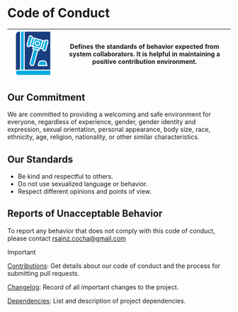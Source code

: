 # Code of Conduct

| <img src="./assets/images/logo-code-Conduct.png" alt="Logo" width="300" style="border-radius: 15px;"/> | **Defines the standards of behavior expected from system collaborators. It is helpful in maintaining a positive contribution environment.** |
|------------------------------------------------|---------------------------------------------------------------------------------------------------------------------------------------------------------------------------------------------------------------------------|

## Our Commitment
We are committed to providing a welcoming and safe environment for everyone, regardless of experience, gender, gender identity and expression, sexual orientation, personal appearance, body size, race, ethnicity, age, religion, nationality, or other similar characteristics.

## Our Standards
- Be kind and respectful to others.
- Do not use sexualized language or behavior.
- Respect different opinions and points of view.

## Reports of Unacceptable Behavior
To report any behavior that does not comply with this code of conduct, please contact rsainz.cocha@gmail.com

> [!IMPORTANT]
> [Contributions](CONTRIBUTING.md): Get details about our code of conduct and the process for submitting pull requests.
>
> [Changelog](CHANGELOG.md): Record of all important changes to the project.
>
> [Dependencies](DEPENDENCIES.md): List and description of project dependencies.
